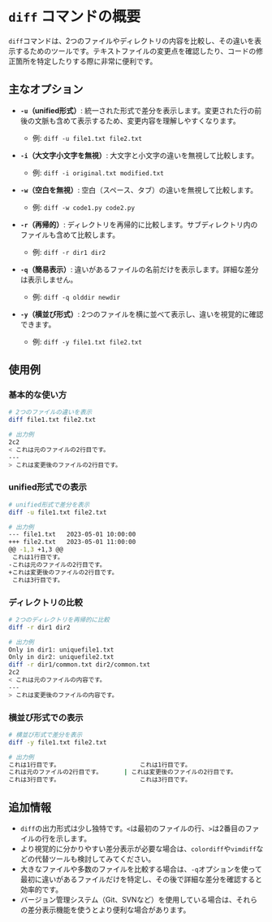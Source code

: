 # `diff` コマンドの概要

`diff`コマンドは、2つのファイルやディレクトリの内容を比較し、その違いを表示するためのツールです。テキストファイルの変更点を確認したり、コードの修正箇所を特定したりする際に非常に便利です。

## 主なオプション

- **`-u`（unified形式）**: 統一された形式で差分を表示します。変更された行の前後の文脈も含めて表示するため、変更内容を理解しやすくなります。
  - 例: `diff -u file1.txt file2.txt`

- **`-i`（大文字小文字を無視）**: 大文字と小文字の違いを無視して比較します。
  - 例: `diff -i original.txt modified.txt`

- **`-w`（空白を無視）**: 空白（スペース、タブ）の違いを無視して比較します。
  - 例: `diff -w code1.py code2.py`

- **`-r`（再帰的）**: ディレクトリを再帰的に比較します。サブディレクトリ内のファイルも含めて比較します。
  - 例: `diff -r dir1 dir2`

- **`-q`（簡易表示）**: 違いがあるファイルの名前だけを表示します。詳細な差分は表示しません。
  - 例: `diff -q olddir newdir`

- **`-y`（横並び形式）**: 2つのファイルを横に並べて表示し、違いを視覚的に確認できます。
  - 例: `diff -y file1.txt file2.txt`

## 使用例

### 基本的な使い方

```bash
# 2つのファイルの違いを表示
diff file1.txt file2.txt

# 出力例
2c2
< これは元のファイルの2行目です。
---
> これは変更後のファイルの2行目です。
```

### unified形式での表示

```bash
# unified形式で差分を表示
diff -u file1.txt file2.txt

# 出力例
--- file1.txt	2023-05-01 10:00:00
+++ file2.txt	2023-05-01 11:00:00
@@ -1,3 +1,3 @@
 これは1行目です。
-これは元のファイルの2行目です。
+これは変更後のファイルの2行目です。
 これは3行目です。
```

### ディレクトリの比較

```bash
# 2つのディレクトリを再帰的に比較
diff -r dir1 dir2

# 出力例
Only in dir1: uniquefile1.txt
Only in dir2: uniquefile2.txt
diff -r dir1/common.txt dir2/common.txt
2c2
< これは元のファイルの内容です。
---
> これは変更後のファイルの内容です。
```

### 横並び形式での表示

```bash
# 横並び形式で差分を表示
diff -y file1.txt file2.txt

# 出力例
これは1行目です。                      これは1行目です。
これは元のファイルの2行目です。      | これは変更後のファイルの2行目です。
これは3行目です。                      これは3行目です。
```

## 追加情報

- `diff`の出力形式は少し独特です。`<`は最初のファイルの行、`>`は2番目のファイルの行を示します。
- より視覚的に分かりやすい差分表示が必要な場合は、`colordiff`や`vimdiff`などの代替ツールも検討してみてください。
- 大きなファイルや多数のファイルを比較する場合は、`-q`オプションを使って最初に違いがあるファイルだけを特定し、その後で詳細な差分を確認すると効率的です。
- バージョン管理システム（Git、SVNなど）を使用している場合は、それらの差分表示機能を使うとより便利な場合があります。